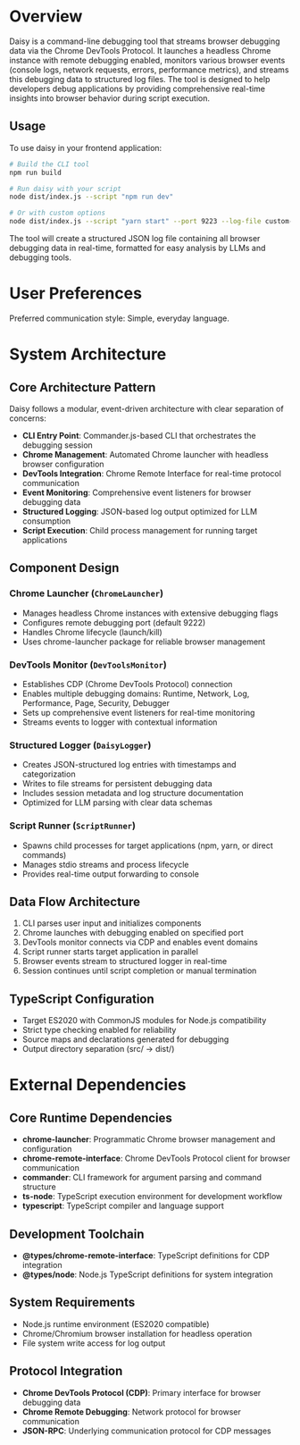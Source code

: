 # Overview

Daisy is a command-line debugging tool that streams browser debugging data via the Chrome DevTools Protocol. It launches a headless Chrome instance with remote debugging enabled, monitors various browser events (console logs, network requests, errors, performance metrics), and streams this debugging data to structured log files. The tool is designed to help developers debug applications by providing comprehensive real-time insights into browser behavior during script execution.

## Usage

To use daisy in your frontend application:

```bash
# Build the CLI tool
npm run build

# Run daisy with your script
node dist/index.js --script "npm run dev"

# Or with custom options
node dist/index.js --script "yarn start" --port 9223 --log-file custom-debug.log
```

The tool will create a structured JSON log file containing all browser debugging data in real-time, formatted for easy analysis by LLMs and debugging tools.

# User Preferences

Preferred communication style: Simple, everyday language.

# System Architecture

## Core Architecture Pattern
Daisy follows a modular, event-driven architecture with clear separation of concerns:

- **CLI Entry Point**: Commander.js-based CLI that orchestrates the debugging session
- **Chrome Management**: Automated Chrome launcher with headless browser configuration
- **DevTools Integration**: Chrome Remote Interface for real-time protocol communication
- **Event Monitoring**: Comprehensive event listeners for browser debugging data
- **Structured Logging**: JSON-based log output optimized for LLM consumption
- **Script Execution**: Child process management for running target applications

## Component Design

### Chrome Launcher (`ChromeLauncher`)
- Manages headless Chrome instances with extensive debugging flags
- Configures remote debugging port (default 9222)
- Handles Chrome lifecycle (launch/kill)
- Uses chrome-launcher package for reliable browser management

### DevTools Monitor (`DevToolsMonitor`)
- Establishes CDP (Chrome DevTools Protocol) connection
- Enables multiple debugging domains: Runtime, Network, Log, Performance, Page, Security, Debugger
- Sets up comprehensive event listeners for real-time monitoring
- Streams events to logger with contextual information

### Structured Logger (`DaisyLogger`)
- Creates JSON-structured log entries with timestamps and categorization
- Writes to file streams for persistent debugging data
- Includes session metadata and log structure documentation
- Optimized for LLM parsing with clear data schemas

### Script Runner (`ScriptRunner`)
- Spawns child processes for target applications (npm, yarn, or direct commands)
- Manages stdio streams and process lifecycle
- Provides real-time output forwarding to console

## Data Flow Architecture
1. CLI parses user input and initializes components
2. Chrome launches with debugging enabled on specified port
3. DevTools monitor connects via CDP and enables event domains
4. Script runner starts target application in parallel
5. Browser events stream to structured logger in real-time
6. Session continues until script completion or manual termination

## TypeScript Configuration
- Target ES2020 with CommonJS modules for Node.js compatibility
- Strict type checking enabled for reliability
- Source maps and declarations generated for debugging
- Output directory separation (src/ → dist/)

# External Dependencies

## Core Runtime Dependencies
- **chrome-launcher**: Programmatic Chrome browser management and configuration
- **chrome-remote-interface**: Chrome DevTools Protocol client for browser communication
- **commander**: CLI framework for argument parsing and command structure
- **ts-node**: TypeScript execution environment for development workflow
- **typescript**: TypeScript compiler and language support

## Development Toolchain
- **@types/chrome-remote-interface**: TypeScript definitions for CDP integration
- **@types/node**: Node.js TypeScript definitions for system integration

## System Requirements
- Node.js runtime environment (ES2020 compatible)
- Chrome/Chromium browser installation for headless operation
- File system write access for log output

## Protocol Integration
- **Chrome DevTools Protocol (CDP)**: Primary interface for browser debugging data
- **Chrome Remote Debugging**: Network protocol for browser communication
- **JSON-RPC**: Underlying communication protocol for CDP messages